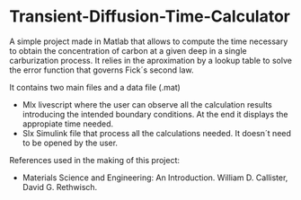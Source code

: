 # Transient-Diffusion-Time-Calculator
A simple project made in Matlab that allows to compute the time necessary to obtain the concentration of carbon at a given deep in a single carburization process. It relies in the aproximation by a lookup table to solve the error function that governs Fick´s second law. 

It contains two main files and a data file (.mat)

- Mlx livescript where the user can observe all the calculation results introducing the intended boundary conditions. At the end it displays the appropiate time needed.
- Slx Simulink file that process all the calculations needed. It doesn´t need to be opened by the user.

References used in the making of this project:

- Materials Science and Engineering: An Introduction. William D. Callister, David G. Rethwisch.

